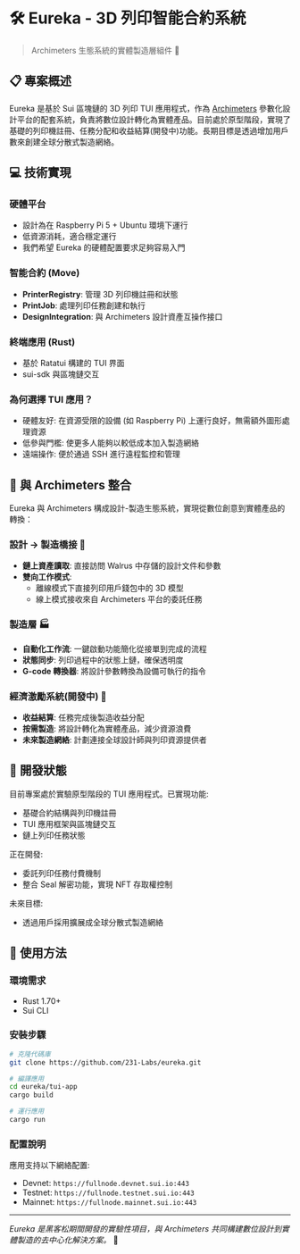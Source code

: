 # 🛠️ Eureka - 3D 列印智能合約系統

> Archimeters 生態系統的實體製造層組件 🔄


## 📋 專案概述

Eureka 是基於 Sui 區塊鏈的 3D 列印 TUI 應用程式，作為 [Archimeters](https://github.com/231-Labs/archimeters) 參數化設計平台的配套系統，負責將數位設計轉化為實體產品。目前處於原型階段，實現了基礎的列印機註冊、任務分配和收益結算(開發中)功能。長期目標是透過增加用戶數來創建全球分散式製造網絡。

## 💻 技術實現

### 硬體平台
- 設計為在 Raspberry Pi 5 + Ubuntu 環境下運行
- 低資源消耗，適合穩定運行
- 我們希望 Eureka 的硬體配置要求足夠容易入門

### 智能合約 (Move)
- **PrinterRegistry**: 管理 3D 列印機註冊和狀態
- **PrintJob**: 處理列印任務創建和執行
- **DesignIntegration**: 與 Archimeters 設計資產互操作接口

### 終端應用 (Rust)
- 基於 Ratatui 構建的 TUI 界面
- sui-sdk 與區塊鏈交互

### 為何選擇 TUI 應用？
- 硬體友好: 在資源受限的設備 (如 Raspberry Pi) 上運行良好，無需額外圖形處理資源
- 低參與門檻: 使更多人能夠以較低成本加入製造網絡
- 遠端操作: 便於通過 SSH 進行遠程監控和管理

## 🔄 與 Archimeters 整合

Eureka 與 Archimeters 構成設計-製造生態系統，實現從數位創意到實體產品的轉換：

### 設計 → 製造橋接 🌉
- **鏈上資產讀取**: 直接訪問 Walrus 中存儲的設計文件和參數
- **雙向工作模式**: 
  - 離線模式下直接列印用戶錢包中的 3D 模型
  - 線上模式接收來自 Archimeters 平台的委託任務

### 製造層 🏭
- **自動化工作流**: 一鍵啟動功能簡化從接單到完成的流程
- **狀態同步**: 列印過程中的狀態上鏈，確保透明度
- **G-code 轉換器**: 將設計參數轉換為設備可執行的指令

### 經濟激勵系統(開發中) 💸
- **收益結算**: 任務完成後製造收益分配
- **按需製造**: 將設計轉化為實體產品，減少資源浪費
- **未來製造網絡**: 計劃連接全球設計師與列印資源提供者

## 🧪 開發狀態

目前專案處於實驗原型階段的 TUI 應用程式。已實現功能:
- 基礎合約結構與列印機註冊
- TUI 應用框架與區塊鏈交互
- 鏈上列印任務狀態

正在開發:
- 委託列印任務付費機制
- 整合 Seal 解密功能，實現 NFT 存取權控制

未來目標:
- 透過用戶採用擴展成全球分散式製造網絡

## 🚀 使用方法

### 環境需求
- Rust 1.70+
- Sui CLI

### 安裝步驟
```bash
# 克隆代碼庫
git clone https://github.com/231-Labs/eureka.git

# 編譯應用
cd eureka/tui-app
cargo build

# 運行應用
cargo run
```

### 配置說明
應用支持以下網絡配置:
- Devnet: `https://fullnode.devnet.sui.io:443`
- Testnet: `https://fullnode.testnet.sui.io:443`
- Mainnet: `https://fullnode.mainnet.sui.io:443`

---

*Eureka 是黑客松期間開發的實驗性項目，與 Archimeters 共同構建數位設計到實體製造的去中心化解決方案。* 🔬 